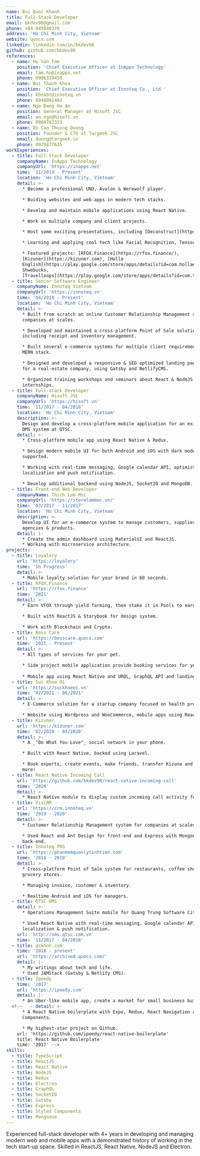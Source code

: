 ```yaml
---
name: Bui Quoc Khanh
title: Full-Stack Developer
email: bkdev98@gmail.com
phone: +84-949840370
address: 'Ho Chi Minh City, Vietnam'
website: quocs.com
linkedin: linkedin.com/in/bkdev98
github: github.com/bkdev98
references:
  - name: Ho Van Tam
    position: 'Chief Executive Officer at InApps Technology'
    email: tam.ho@inapps.net
    phone: 0906339450
  - name: Bui Thanh Khoa
    position: 'Chief Executive Officer at Innoteq Co., Ltd.'
    email: khoabt@innoteq.vn
    phone: 0948091402
  - name: Ngo Dang Ha An
    position: General Manager at Hisoft JSC
    email: an.ngo@hisoft.vn
    phone: 0906782333
  - name: Do Cao Thuong Duong
    position: Founder & CTO at Targeek JSC
    email: duong@targeek.io
    phone: 0979477635
workExperiences:
  - title: Full-Stack Developer
    companyName: InApps Technology
    companyUrl: 'https://inapps.net'
    time: '11/2019 - Present'
    location: 'Ho Chi Minh City, Vietnam'
    detail: >-
      * Become a professional UNO, Avalon & Werewolf player.

      * Buiding websites and web-apps in modern tech stacks.

      * Develop and maintain mobile applications using React Native.

      * Work on multiple company and client projects.

      * Host some exciting presentations, including [Deconstruct](https://quocs.com/blog/deconstruct/) which I talk about the adventure of a source code.

      * Learning and applying cool tech like Facial Recognition, Tensorflow, OpenCV, BlockChain, GraphQL, MLKit, CallKit.

      * Featured projects: [RFOX.Finance](https://rfox.finance/),
      [Kizuner](https://kizuner.com), [Holla
      English](https://play.google.com/store/apps/details?id=com.hollaenglish), [Deep Connect](https://deepconnect.app),
      Shwebucks,
      [Travelloops](https://play.google.com/store/apps/details?id=com.travelloops).
  - title: Senior Software Engineer
    companyName: Innoteq Vietnam
    companyUrl: 'https://innoteq.vn'
    time: '04/2018 - Present'
    location: 'Ho Chi Minh City, Vietnam'
    detail: >-
      * Built from scratch an online Customer Relationship Management system for
      companies at scales.

      * Developed and maintained a cross-platform Point of Sale solution,
      including receipt and inventory management.

      * Built several e-commerce systems for multiple client requirements using
      MERN stack.

      * Designed and developed a responsive & SEO optimized landing page system
      for a real-estate company, using Gatsby and NetlifyCMS.

      * Organized training workshops and seminars about React & NodeJS for
      internships.
  - title: Full-stack Developer
    companyName: Hisoft JSC
    companyUrl: 'https://hisoft.vn'
    time: '11/2017 - 04/2018'
    location: 'Ho Chi Minh City, Vietnam'
    description: >-
      Design and develop a cross-platform mobile application for an existence
      OMS system at QTSC.
    detail: >-
      * Cross-platform mobile app using React Native & Redux.

      * Design modern mobile UI for both Android and iOS with dark mode
      supported.

      * Working with real-time messaging, Google calendar API, optimistic UI,
      localization and push notification.

      * Develop additional backend using NodeJS, SocketIO and MongoDB.
  - title: Front-end Web Developer
    companyName: Thich Lam Moc
    companyUrl: 'https://storelammoc.vn/'
    time: '03/2017 - 11/2017'
    location: 'Ho Chi Minh City, Vietnam'
    description: >-
      Develop UI for an e-commerce system to manage customers, suppliers,
      agencies & products.
    detail: |-
      * Create the admin dashboard using MaterialUI and ReactJS.
      * Working with microservice architecture.
projects:
  - title: Loyalory
    url: 'https://loyalory'
    time: 'In Progress'
    detail: >-
      * Mobile loyalty solution for your brand in 60 seconds.
  - title: RFOX.Finance
    url: 'https://rfox.finance'
    time: '2021'
    detail: >-
      * Earn VFOX through yield farming, then stake it in Pools to earn more VFOX tokens!

      * Built with ReactJS & Storybook for design system.

      * Work with Blockchain and Crypto.
  - title: Boss Care
    url: 'https://bosscare.quocs.com'
    time: '2021 - Present'
    detail: >-
      * All types of services for your pet.

      * Side project mobile application provide booking services for your little boss: Veterinary, grooming, training,...
      
      * Mobile app using React Native and URQL, GraphQL API and landing page using Gatsby.
  - title: Suc Khoe Oi
    url: 'https://suckhoeoi.vn'
    time: '02/2021 - 06/2021'
    detail: >-
      * E-Commerce solution for a startup company focused on health products.

      * Website using Wordpress and WooCommerce, mobile apps using React Native.
  - title: Kizuner
    url: 'https://kizuner.com'
    time: '02/2020 - 05/2020'
    detail: >-
      * A _"Do What You Love"_ social network in your phone.

      * Built with React Native, backed using Laravel.

      * Book experts, create events, make friends, transfer Kizuna and much
      more!
  - title: React Native Incoming Call
    url: 'https://github.com/bkdev98/react-native-incoming-call'
    time: '2020'
    detail: >-
      * React Native module to display custom incoming call activity for Android, since iOS we have VoIP.
  - title: VisCRM
    url: 'https://crm.innoteq.vn'
    time: '2019 - 2020'
    detail: >-
      * Customer Relationship Management system for companies at scales.

      * Used React and Ant Design for front-end and Express with Mongoose for
      back-end.
  - title: Innoteq POS
    url: 'https://phanmemquanlytinhtien.com'
    time: '2018 - 2019'
    detail: >-
      * Cross-platform Point of Sale system for restaurants, coffee shops and
      grocery stores.

      * Managing invoice, customer & inventory.

      * Realtime Android and iOS for managers.
  - title: QTSC OMS
    detail: >-
      * Operations Management Suite mobile for Quang Trung Software City.

      * Used React Native with real-time messaging, Google calendar API,
      localization & push notification.
    url: 'http://oms.qtsc.com.vn'
    time: '11/2017 - 04/2018'
  - title: qckhnh.com
    time: '2018 - present'
    url: 'https://archived.quocs.com/'
    detail: |-
      * My writings about tech and life.
      * Used JAMStack (Gatsby & Netlify CMS).
  - title: Ipeedy
    time: '2017'
    url: 'https://ipeedy.com'
    detail: |-
      * An Uber-like mobile app, create a market for small business built with React Native & GraphQL.
  <!--   - detail: >-
      * A React Native boilerplate with Expo, Redux, React Navigation and Styled
      Components.

      * My highest-star project on Github.
    url: 'https://github.com/ipeedy/react-native-boilerplate'
    title: React Native Boilerplate
    time: '2017' -->
skills:
  - title: TypeScript
  - title: ReactJS
  - title: React Native
  - title: NodeJS
  - title: Redux
  - title: Electron
  - title: GraphQL
  - title: SocketIO
  - title: Gatsby
  - title: Express
  - title: Styled Components
  - title: Mongoose
---
```

Experienced full-stack developer with 4+ years in developing and managing modern web and mobile apps with a demonstrated history of working in the tech start-up space. Skilled in ReactJS, React Native, NodeJS and Electron.
